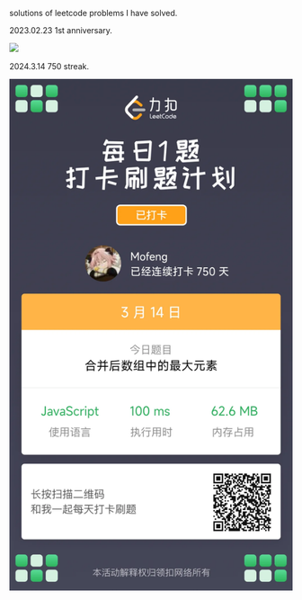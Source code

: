 solutions of leetcode problems I have solved.

2023.02.23 1st anniversary.

![](https://blog.mofengfeng.com/wp-content/uploads/2023/02/图片-1.png)

2024.3.14 750 streak.

![](https://github.com/DiamondMofeng/leetcode-solutions/blob/main/.readme/750.webp)